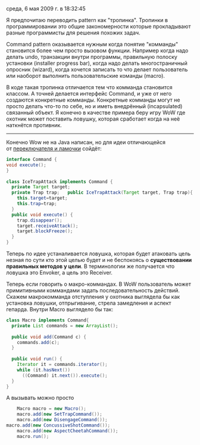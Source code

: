 среда, 6 мая 2009 г. в 18:32:45

Я предпочитаю переводить pattern как "тропинка". Тропинки в программировании это общие закономерности которые прокладывают разные программисты для решения похожих задач.

Command pattern оказывается нужным когда понятие "комманды" становится более чем просто вызовом функции. Например когда надо делать undo, транзакции внутри программы, правильную полоску установки (installer progress bar), когда надо делать многостраничный опросник (wizard), когда хочется записать то что делает пользователь или наоборот выполнить пользовательские команды (macro).

В коде такая тропинка отличается тем что комманда становится классом. А точней делается интерфейс Command, и уже от него создаются конкретные комманды. Конкретные комманды могут не просто делать что-то по себе, но и иметь внедрённый (incapsulated) связанный объект. Я конечно в качестве примера беру игру WoW где охотник может поставить ловушку, которая сработает когда на неё наткнётся противник.

---

Конечно Wow не на Java написан, но для идеи отличающейся от [переключателя и ламочки](http://en.wikipedia.org/wiki/Command_pattern) сойдёт:

```java
interface Command {  
void execute();  
}  
  
class IceTrapAttack implements Command {  
  private Target target;  
  private Trap trap;   public IceTrapAttack(Target target, Trap trap){  
    this.target=target;  
    this.trap=trap;  
  }  
  public void execute() {  
    trap.disappear();  
    target.receiveAttack();  
    target.blockFreeze();  
  }  
}
```

Теперь по идее устаналивается ловушка, которая будет атаковать цель незная по сути кто этой целью будет и не беспокоясь о **существовании правильных методов у цели**. В терминологии же получается что ловушка это Envoker, а цель это Receiver.

Теперь если говорить о макро-коммандах. В WoW пользователь может примитивными коммандами задать последовательность действий. Скажем макрокомманда отступления у охотника выглядела бы как установка ловушки, отпрыгивание, стрела замедления и аспект гепарда. Внутри Macro выглядело бы так:

```java
class Macro implements Command{  
  private List commands = new ArrayList();  
  
  public void add(Command c) {  
    commands.add(c);  
  }  
  
  public void run() {  
    Iterator it = commands.iterator();  
    while (it.hasNext())  
      ((Command) it.next()).execute();  
  }  
}
```

А вызывать можно просто

```java
    Macro macro = new Macro();  
    macro.add(new SetTrapCommand());  
    macro.add(new DisengageCommand());  
macro.add(new ConcussiveShotCommand());  
    macro.add(new AspectCheetahCommand());  
    macro.run();
```